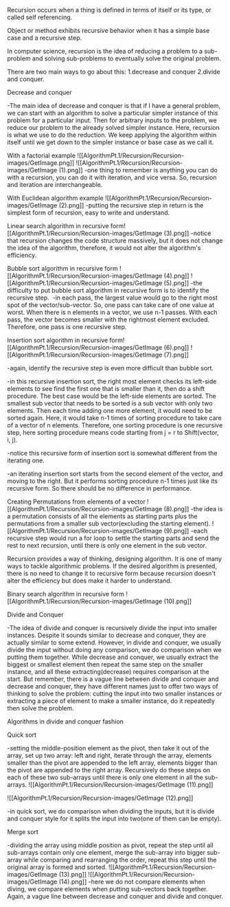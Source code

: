 Recursion occurs when a thing is defined in terms of itself or its type, or called self referencing. 

Object or method exhibits recursive behavior when it has a simple base case and a recursive step. 

In computer science, recursion is the idea of reducing a problem to a sub-problem and solving sub-problems to eventually solve the original problem. 

There are two main ways to go about this: 1.decrease and conquer 2.divide and conquer. 

Decrease and conquer 

-The main idea of decrease and conquer is that if I have a general problem, we can start with an algorithm to solve a particular simpler instance of this problem for a particular input. Then for arbitrary inputs to the problem, we reduce our problem to the already solved simpler instance. Here, recursion is what we use to do the reduction. We keep applying the algorithm within itself until we get down to the simpler instance or base case as we call it.  

With a factorial example
![[AlgorithmPt.1/Recursion/Recursion-images/GetImage.png]]
![[AlgorithmPt.1/Recursion/Recursion-images/GetImage (1).png]]
-one thing to remember is anything you can do with a recursion, you can do it with iteration, and vice versa. So, recursion and iteration are interchangeable.

With Euclidean algorithm example
![[AlgorithmPt.1/Recursion/Recursion-images/GetImage (2).png]]
-putting the recursive step in return is the simplest form of recursion, easy to write and understand.

Linear search algorithm in recursive form![[AlgorithmPt.1/Recursion/Recursion-images/GetImage (3).png]]
-notice that recursion changes the code structure massively, but it does not change the idea of the algorithm, therefore, it would not alter the algorithm's efficiency.

Bubble sort algorithm in recursive form
![[AlgorithmPt.1/Recursion/Recursion-images/GetImage (4).png]]
![[AlgorithmPt.1/Recursion/Recursion-images/GetImage (5).png]]
-the difficulty to put bubble sort algorithm in recursive form is to identify the recursive step. 
-in each pass, the largest value would go to the right most spot of the vector/sub-vector. So, one pass can take care of one value at worst. When there is n elements in a vector, we use n-1 passes. With each pass, the vector becomes smaller with the rightmost element excluded. Therefore, one pass is one recursive step.


Insertion sort algorithm in recursive form![[AlgorithmPt.1/Recursion/Recursion-images/GetImage (6).png]]
![[AlgorithmPt.1/Recursion/Recursion-images/GetImage (7).png]]

-again, identify the recursive step is even more difficult than bubble sort. 

-in this recursive insertion sort, the right most element checks its left-side elements to see find the first one that is smaller than it, then do a shift procedure. The best case would be the left-side elements are sorted. The smallest sub vector that needs to be sorted is a sub vector with only two elements. Then each time adding one more element, it would need to be sorted again. Here, it would take n-1 times of sorting procedure to take care of a vector of n elements. Therefore, one sorting procedure is one recursive step, here sorting procedure means code starting from j = r to Shift(vector, i, j). 

-notice this recursive form of insertion sort is somewhat different from the iterating one. 

-an iterating insertion sort starts from the second element of the vector, and moving to the right. But it performs sorting procedure n-1 times just like its recursive form. So there should be no difference in performance.



Creating Permutations from elements of a vector
![[AlgorithmPt.1/Recursion/Recursion-images/GetImage (8).png]]
-the idea is a permutation consists of all the elements as starting parts plus the permutations from a smaller sub vector(excluding the starting element).
![[AlgorithmPt.1/Recursion/Recursion-images/GetImage (9).png]]
-each recursive step would run a for loop to settle the starting parts and send the rest to next recursion, until there is only one element in the sub vector.


Recursion provides a way of thinking, designing algorithm. It is one of many ways to tackle algorithmic problems. If the desired algorithm is presented, there is no need to change it to recursive form because recursion doesn't alter the efficiency but does make it harder to understand.


Binary search algorithm in recursive form
![[AlgorithmPt.1/Recursion/Recursion-images/GetImage (10).png]]


Divide and Conquer 

-The idea of divide and conquer is recursively divide the input into smaller instances. Despite it sounds similar to decrease and conquer, they are actually similar to some extend. However, in divide and conquer, we usually divide the input without doing any comparison, we do comparison when we putting them together. While decrease and conquer, we usually extract the biggest or smallest element then repeat the same step on the smaller instance, and all these extracting(decrease) requires comparison at the start. But remember, there is a vague line between divide and conquer and decrease and conquer, they have different names just to offer two ways of thinking to solve the problem: cutting the input into two smaller instances or extracting a piece of element to make a smaller instance, do it repeatedly then solve the problem.


Algorithms in divide and conquer fashion 

Quick sort 

-setting the middle-position element as the pivot, then take it out of the array, set up two array: left and right, iterate through the array, elements smaller than the pivot are appended to the left array, elements bigger than the pivot are appended to the right array. Recursively do these steps on each of these two sub-arrays until there is only one element in all the sub-arrays.
![[AlgorithmPt.1/Recursion/Recursion-images/GetImage (11).png]]

![[AlgorithmPt.1/Recursion/Recursion-images/GetImage (12).png]]

-in quick sort, we do comparison when dividing the inputs, but it is divide and conquer style for it splits the input into two(one of them can be empty). 

Merge sort 

-dividing the array using middle position as pivot, repeat the step until all sub-arrays contain only one element, merge the sub-array into bigger sub-array while comparing and rearranging the order, repeat this step until the original array is formed and sorted.
![[AlgorithmPt.1/Recursion/Recursion-images/GetImage (13).png]]
![[AlgorithmPt.1/Recursion/Recursion-images/GetImage (14).png]]
-here we do not compare elements when diving, we compare elements when putting sub-vectors back together. Again, a vague line between decrease and conquer and divide and conquer.

